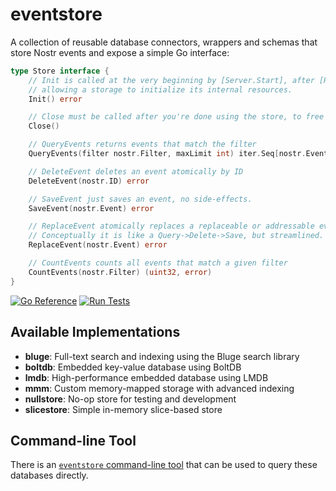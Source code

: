 # eventstore

A collection of reusable database connectors, wrappers and schemas that store Nostr events and expose a simple Go interface:

```go
type Store interface {
	// Init is called at the very beginning by [Server.Start], after [Relay.Init],
	// allowing a storage to initialize its internal resources.
	Init() error

	// Close must be called after you're done using the store, to free up resources and so on.
	Close()

	// QueryEvents returns events that match the filter
	QueryEvents(filter nostr.Filter, maxLimit int) iter.Seq[nostr.Event]

	// DeleteEvent deletes an event atomically by ID
	DeleteEvent(nostr.ID) error

	// SaveEvent just saves an event, no side-effects.
	SaveEvent(nostr.Event) error

	// ReplaceEvent atomically replaces a replaceable or addressable event.
	// Conceptually it is like a Query->Delete->Save, but streamlined.
	ReplaceEvent(nostr.Event) error

	// CountEvents counts all events that match a given filter
	CountEvents(nostr.Filter) (uint32, error)
}
```

[![Go Reference](https://pkg.go.dev/badge/fiatjaf.com/nostr/eventstore.svg)](https://pkg.go.dev/fiatjaf.com/nostr/eventstore) [![Run Tests](https://fiatjaf.com/nostr/eventstore/actions/workflows/test.yml/badge.svg)](https://fiatjaf.com/nostr/eventstore/actions/workflows/test.yml)

## Available Implementations

- **bluge**: Full-text search and indexing using the Bluge search library
- **boltdb**: Embedded key-value database using BoltDB
- **lmdb**: High-performance embedded database using LMDB
- **mmm**: Custom memory-mapped storage with advanced indexing
- **nullstore**: No-op store for testing and development
- **slicestore**: Simple in-memory slice-based store

## Command-line Tool

There is an [`eventstore` command-line tool](cmd/eventstore) that can be used to query these databases directly.
